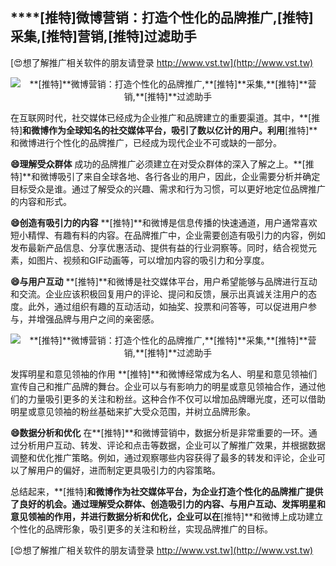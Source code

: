 ## ****[推特]**微博营销：打造个性化的品牌推广,**[推特]**采集,**[推特]**营销,**[推特]**过滤助手**

[😍想了解推广相关软件的朋友请登录 http://www.vst.tw](http://www.vst.tw)

 <center><img src="https://vst.tw/MP4/tuiguang/png/2.png" alt="**[推特]**微博营销：打造个性化的品牌推广,**[推特]**采集,**[推特]**营销,**[推特]**过滤助手"></center>

在互联网时代，社交媒体已经成为企业推广和品牌建立的重要渠道。其中，**[推特]**和微博作为全球知名的社交媒体平台，吸引了数以亿计的用户。利用**[推特]**和微博进行个性化的品牌推广，已经成为现代企业不可或缺的一部分。

**😄理解受众群体**
成功的品牌推广必须建立在对受众群体的深入了解之上。**[推特]**和微博吸引了来自全球各地、各行各业的用户，因此，企业需要分析并确定目标受众是谁。通过了解受众的兴趣、需求和行为习惯，可以更好地定位品牌推广的内容和形式。

**😄创造有吸引力的内容**
**[推特]**和微博是信息传播的快速通道，用户通常喜欢短小精悍、有趣有料的内容。在品牌推广中，企业需要创造有吸引力的内容，例如发布最新产品信息、分享优惠活动、提供有益的行业洞察等。同时，结合视觉元素，如图片、视频和GIF动画等，可以增加内容的吸引力和分享度。

**😄与用户互动**
**[推特]**和微博是社交媒体平台，用户希望能够与品牌进行互动和交流。企业应该积极回复用户的评论、提问和反馈，展示出真诚关注用户的态度。此外，通过组织有趣的互动活动，如抽奖、投票和问答等，可以促进用户参与，并增强品牌与用户之间的亲密感。

 <center><img src="https://vst.tw/MP4/tuiguang/png/3.png" alt="**[推特]**微博营销：打造个性化的品牌推广,**[推特]**采集,**[推特]**营销,**[推特]**过滤助手"></center>

发挥明星和意见领袖的作用
**[推特]**和微博经常成为名人、明星和意见领袖们宣传自己和推广品牌的舞台。企业可以与有影响力的明星或意见领袖合作，通过他们的力量吸引更多的关注和粉丝。这种合作不仅可以增加品牌曝光度，还可以借助明星或意见领袖的粉丝基础来扩大受众范围，并树立品牌形象。

**😄数据分析和优化**
在**[推特]**和微博营销中，数据分析是非常重要的一环。通过分析用户互动、转发、评论和点击等数据，企业可以了解推广效果，并根据数据调整和优化推广策略。例如，通过观察哪些内容获得了最多的转发和评论，企业可以了解用户的偏好，进而制定更具吸引力的内容策略。

总结起来，**[推特]**和微博作为社交媒体平台，为企业打造个性化的品牌推广提供了良好的机会。通过理解受众群体、创造吸引力的内容、与用户互动、发挥明星和意见领袖的作用，并进行数据分析和优化，企业可以在**[推特]**和微博上成功建立个性化的品牌形象，吸引更多的关注和粉丝，实现品牌推广的目标。

[😍想了解推广相关软件的朋友请登录 http://www.vst.tw](http://www.vst.tw)



